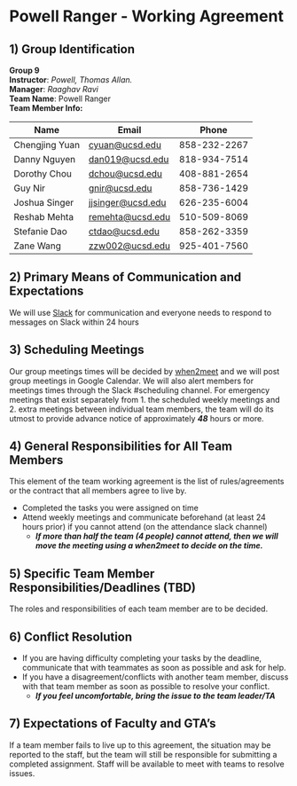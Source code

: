 # Powell Ranger - Working Agreement

## 1) Group Identification

  **Group 9**  
  **Instructor**: _Powell, Thomas Allan._   
  **Manager**: _Raaghav Ravi_    
  **Team Name**: Powell Ranger      
  **Team Member Info:**  
  
  Name|Email|Phone
  ----|-----|-----
  Chengjing Yuan|cyuan@ucsd.edu|858-232-2267 
  Danny Nguyen|dan019@ucsd.edu|818-934-7514
  Dorothy Chou|dchou@ucsd.edu|408-881-2654
  Guy Nir|gnir@ucsd.edu|858-736-1429
  Joshua Singer|jjsinger@ucsd.edu|626-235-6004
  Reshab Mehta|remehta@ucsd.edu|510-509-8069
  Stefanie Dao|ctdao@ucsd.edu|858-262-3359
  Zane Wang|zzw002@ucsd.edu|925-401-7560

## 2) Primary Means of Communication and Expectations

  We will use [Slack](http://cse110-fa21-group9.slack.com) for communication and everyone needs to respond to messages on Slack within 24 hours  
  
## 3) Scheduling Meetings

  Our group meetings times will be decided by [when2meet](https://www.when2meet.com/?13215422-O6V4p) and we will post group meetings in Google Calendar. 
  We will also alert members for meetings times through the Slack #scheduling channel. For emergency meetings that exist separately from 1. the scheduled weekly meetings and 2. extra meetings between individual team members, the team will do its utmost to provide advance notice of approximately _**48**_ hours or more.
   
## 4) General Responsibilities for All Team Members

  This element of the team working agreement is the list of rules/agreements or the contract that all members agree to live by.  
- Completed the tasks you were assigned on time
- Attend weekly meetings and communicate beforehand (at least 24 hours prior) if you cannot attend (on the attendance slack channel)
     - _**If more than half the team (4 people) cannot attend, then we will move the meeting using a when2meet to decide on the time.**_  

## 5) Specific Team Member Responsibilities/Deadlines (TBD)

  The roles and responsibilities of each team member are to be decided.
  
## 6) Conflict Resolution

- If you are having difficulty completing your tasks by the deadline, communicate that with teammates as soon as possible and ask for help.
- If you have a disagreement/conflicts with another team member, discuss with that team member as soon as possible to resolve your conflict.
     - _**If you feel uncomfortable, bring the issue to the team leader/TA**_

## 7) Expectations of Faculty and GTA’s

If a team member fails to live up to this agreement, the situation may be reported to the staff, but the team will still be responsible for submitting a completed assignment. Staff will be available to meet with teams to resolve issues.
